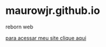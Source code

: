 # maurowjr.github.io
reborn web


[para acessar meu site clique aqui](https://maurowjr.github.io/site/)
